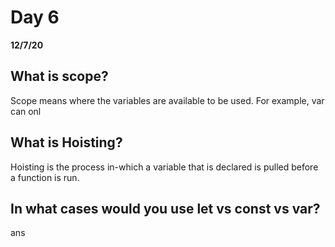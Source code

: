 # Day 6
__12/7/20__

## What is scope?
Scope means where the variables are available to be used. For example, var can onl
## What is Hoisting?
Hoisting is the process in-which a variable that is declared is pulled before a function is run. 
## In what cases would you use let vs const vs var?
ans